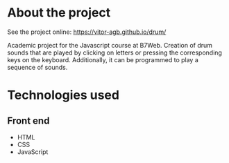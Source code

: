 # About the project

See the project online: 
https://vitor-agb.github.io/drum/

Academic project for the Javascript course at B7Web.
Creation of drum sounds that are played by clicking on letters or pressing the corresponding keys on the keyboard. Additionally, it can be programmed to play a sequence of sounds.

# Technologies used
## Front end
- HTML
- CSS   
- JavaScript
